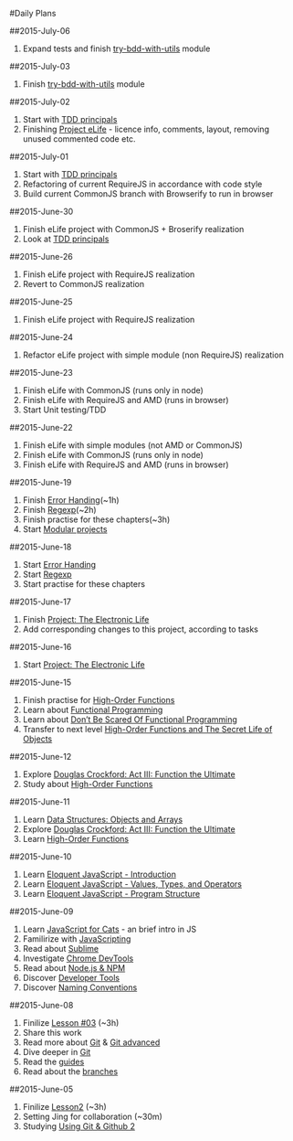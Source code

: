 #Daily Plans

##2015-July-06
1. Expand tests and finish [try-bdd-with-utils](https://github.com/olehkazban/try-bdd-with-utils) module

##2015-July-03
1. Finish [try-bdd-with-utils](https://github.com/olehkazban/try-bdd-with-utils) module

##2015-July-02
1. Start with [TDD principals](https://github.com/brotherhood-of-javascript/js-eng-init/blob/master/organize-code/unit-tests.md)
2. Finishing [Project eLife](https://github.com/olehkazban/eloquent-electronic-life) - licence info, comments, layout, removing unused commented code etc.

##2015-July-01
1. Start with [TDD principals](https://github.com/brotherhood-of-javascript/js-eng-init/blob/master/organize-code/unit-tests.md)
2. Refactoring of current RequireJS in accordance with code style
3. Build current CommonJS branch with Browserify to run in browser

##2015-June-30
1. Finish eLife project with CommonJS + Broserify realization
2. Look at [TDD principals](https://github.com/brotherhood-of-javascript/js-eng-init/blob/master/organize-code/unit-tests.md)

##2015-June-26
1. Finish eLife project with RequireJS realization
2. Revert to CommonJS realization

##2015-June-25
1. Finish eLife project with RequireJS realization

##2015-June-24
1. Refactor eLife project with simple module (non RequireJS) realization

##2015-June-23
1. Finish eLife with CommonJS (runs only in node)
2. Finish eLife with RequireJS and AMD (runs in browser)
3. Start Unit testing/TDD

##2015-June-22
1. Finish eLife with simple modules (not AMD or CommonJS)
2. Finish eLife with CommonJS (runs only in node)
3. Finish eLife with RequireJS and AMD (runs in browser)

##2015-June-19
1. Finish [Error Handing](http://eloquentjavascript.net/08_error.html)(~1h)
2. Finish [Regexp](http://eloquentjavascript.net/09_regexp.html)(~2h)
3. Finish practise for these chapters(~3h)
4. Start [Modular projects](https://github.com/brotherhood-of-javascript/js-eng-init/blob/master/organize-code/modules.md)

##2015-June-18

1. Start [Error Handing](http://eloquentjavascript.net/08_error.html)
2. Start [Regexp](http://eloquentjavascript.net/09_regexp.html)
3. Start practise for these chapters

##2015-June-17

1. Finish [Project: The Electronic Life](https://github.com/olehkazban/js-eng-init/blob/master/syntax/project-the-electronic-life.md)
2. Add corresponding changes to this project, according to tasks

##2015-June-16

1. Start [Project: The Electronic Life](https://github.com/olehkazban/js-eng-init/blob/master/syntax/project-the-electronic-life.md)

##2015-June-15

1. Finish practise for [High-Order Functions](https://github.com/olehkazban/js-eng-init/blob/master/syntax/high-order-functions.md)
2. Learn about [Functional Programming](http://scott.sauyet.com/Javascript/Talk/FunctionalProgramming/)
3. Learn about [Don’t Be Scared Of Functional Programming](http://www.smashingmagazine.com/2014/07/02/dont-be-scared-of-functional-programming/)
4. Transfer to next level [High-Order Functions and The Secret Life of Objects](https://github.com/olehkazban/js-eng-init/blob/master/syntax/the-secret-life-of-objects.md)

##2015-June-12

1. Explore [Douglas Crockford: Act III: Function the Ultimate](https://www.youtube.com/watch?v=ya4UHuXNygM)
2. Study about [High-Order Functions](https://github.com/olehkazban/js-eng-init/blob/master/syntax/high-order-functions.md)

##2015-June-11

1. Learn [Data Structures: Objects and Arrays](http://eloquentjavascript.net/04_data.html)
2. Explore [Douglas Crockford: Act III: Function the Ultimate](https://www.youtube.com/watch?v=ya4UHuXNygM)
3. Learn [High-Order Functions](https://github.com/olehkazban/js-eng-init/blob/master/syntax/high-order-functions.md)

##2015-June-10

1. Learn [Eloquent JavaScript - Introduction](http://eloquentjavascript.net/00_intro.html)
2. Learn [Eloquent JavaScript - Values, Types, and Operators](http://eloquentjavascript.net/01_values.html)
3. Learn [Eloquent JavaScript - Program Structure](http://eloquentjavascript.net/02_program_structure.html)

##2015-June-09

1. Learn [JavaScript for Cats](http://jsforcats.com/) - an brief intro in JS
2. Familirize with [JavaScripting](https://github.com/sethvincent/javascripting#javascripting)
3. Read about [Sublime](http://code.tutsplus.com/articles/perfect-workflow-in-sublime-text-free-course--net-27293)
4. Investigate [Chrome DevTools](http://discover-devtools.codeschool.com/?locale=en)
5. Read about [Node.js & NPM](https://github.com/sethvincent/javascripting#javascripting)
6. Discover [Developer Tools](https://github.com/olehkazban/js-eng-init/blob/master/bootcamp/tools-for-development.md#discover-developer-tools)
7. Discover [Naming Conventions](https://github.com/olehkazban/js-eng-init/blob/master/bootcamp/tools-for-development.md#naming-conventions)

##2015-June-08

1. Finilize [Lesson #03](https://www.udacity.com/course/viewer#!/c-ud775/l-3105028581/m-3066758967) (~3h)
2. Share this work
3. Read more about [Git](http://git-scm.com/docs) & [Git advanced](http://git-scm.com/book/en/v2)
4. Dive deeper in [Git](https://www.codeschool.com/paths/git)
5. Read the [guides](https://guides.github.com/)
6. Read about the [branches](http://nvie.com/posts/a-successful-git-branching-model/)

##2015-June-05

1. Finilize [Lesson2](https://www.udacity.com/) (~3h)
2. Setting Jing for collaboration (~30m)
3. Studying [Using Git & Github 2](https://github.com/Cyberixxx/js-eng-init/blob/master/bootcamp/tools-for-collaboration-2.md#use-git-and-github-2)